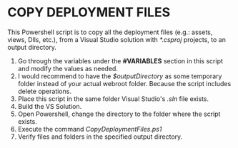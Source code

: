 # COPY DEPLOYMENT FILES 
This Powershell script is to copy all the deployment files (e.g.: assets, views, Dlls, etc.),
from a Visual Studio solution with _*.csproj_ projects, to an output directory.

1. Go through the variables under the **#VARIABLES** section in this script and modify the values as needed.
2. I would recommend to have the _$outputDirectory_ as some temporary folder instead of your actual webroot folder. Because the script includes delete operations.
3. Place this script in the same folder Visual Studio's _.sln_ file exists.
4. Build the VS Solution.
5. Open Powershell, change the directory to the folder where the script exists.
6. Execute the command _CopyDeploymentFiles.ps1_
7. Verify files and folders in the specified output directory.
   
